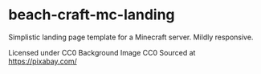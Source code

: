 # beach-craft-mc-landing
Simplistic landing page template for a Minecraft server. Mildly responsive.


Licensed under CC0
Background Image CC0 Sourced at https://pixabay.com/
